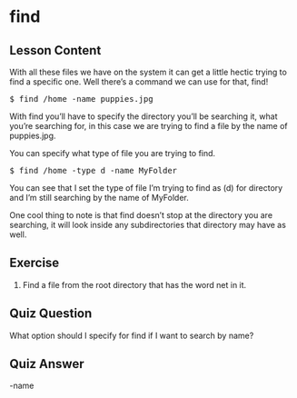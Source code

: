 # find

## Lesson Content

With all these files we have on the system it can get a little hectic trying to find a specific one. Well there’s a command we can use for that, find!

<pre>$ find /home -name puppies.jpg</pre>

With find you’ll have to specify the directory you’ll be searching it, what you’re searching for, in this case we are trying to find a file by the name of puppies.jpg.

You can specify what type of file you are trying to find.

<pre>$ find /home -type d -name MyFolder</pre>

You can see that I set the type of file I’m trying to find as (d) for directory and I’m still searching by the name of MyFolder.

One cool thing to note is that find doesn’t stop at the directory you are searching, it will look inside any subdirectories that directory may have as well.

## Exercise

<ol>
<li>Find a file from the root directory that has the word net in it.</li>
</ol>

## Quiz Question

What option should I specify for find if I want to search by name?

## Quiz Answer

-name